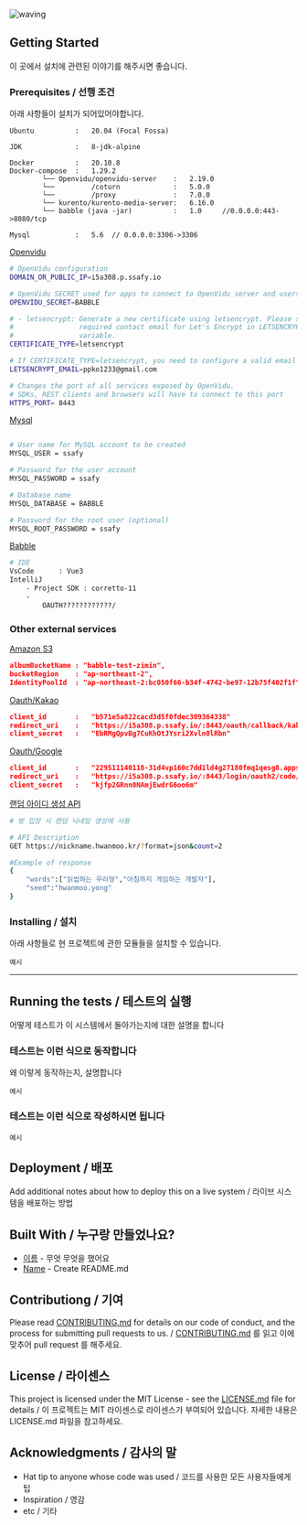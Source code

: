 ![waving](https://capsule-render.vercel.app/api?type=waving&height=200&text=Ba:bble&animation=fadeIn&fontAlign=20&fontAlignY=35&fontColor=ffffff&color=#b642f5)


## Getting Started

이 곳에서 설치에 관련된 이야기를 해주시면 좋습니다.

### Prerequisites / 선행 조건

아래 사항들이 설치가 되어있어야합니다.

```
Ubuntu          :   20.04 (Focal Fossa)

JDK             :   8-jdk-alpine

Docker          :   20.10.8
Docker-compose  :   1.29.2
        └── Openvidu/openvidu-server    :   2.19.0
        └──         /coturn             :   5.0.0 
        └──         /proxy              :   7.0.0
        └── kurento/kurento-media-server:   6.16.0
        └── babble (java -jar)          :   1.0     //0.0.0.0:443->8080/tcp

Mysql           :   5.6  // 0.0.0.0:3306->3306

```

[Openvidu](https://docs.openvidu.io/en/2.19.0/deployment/ce/on-premises/)
```bash
# OpenVidu configuration
DOMAIN_OR_PUBLIC_IP=i5a308.p.ssafy.io

# OpenVidu SECRET used for apps to connect to OpenVidu server and users to access to OpenVidu Dashboard
OPENVIDU_SECRET=BABBLE

# - letsencrypt: Generate a new certificate using letsencrypt. Please set the
#                required contact email for Let's Encrypt in LETSENCRYPT_EMAIL
#                variable.
CERTIFICATE_TYPE=letsencrypt

# If CERTIFICATE_TYPE=letsencrypt, you need to configure a valid email for notifications
LETSENCRYPT_EMAIL=ppko1233@gmail.com

# Changes the port of all services exposed by OpenVidu.
# SDKs, REST clients and browsers will have to connect to this port
HTTPS_PORT= 8443
```

[Mysql](https://dev.mysql.com/doc/mysql-installation-excerpt/5.6/en/linux-installation.html)
```bash

# User name for MySQL account to be created
MYSQL_USER = ssafy

# Password for the user account
MYSQL_PASSWORD = ssafy

# Database name
MYSQL_DATABASE = BABBLE

# Password for the root user (optional)
MYSQL_ROOT_PASSWORD = ssafy

```

[Babble](https://i5a308.p.ssafy.io/)
```Bash
# IDE 
VsCode      : Vue3    
IntelliJ
    - Project SDK : corretto-11
    - 
        OAUTH????????????/
```

### Other external services
[Amazon S3](https://aws.amazon.com/ko/?nc2=h_lg)
```JSON
albumBucketName : "babble-test-zimin",
bucketRegion    : "ap-northeast-2",
IdentityPoolId  : "ap-northeast-2:bc050f66-b34f-4742-be97-12b75f402f1f",
```

[Oauth/Kakao](https://developers.kakao.com/product/kakaoLogin)
```JSON
client_id       :   "b571e5a822cacd3d5f0fdec309364338"
redirect_uri    :   "https://i5a308.p.ssafy.io/:8443/oauth/callback/kakao"
client_secret   :   "EbRMgQpvBg7CuKhOtJYsri2Xvln0lRbn"
```
[Oauth/Google](https://developers.google.com/identity/protocols/oauth2)
```JSON
client_id       :   "229511140118-31d4vp160c7dd1ld4g27180fmq1qesg8.apps.googleusercontent.com"
redirect_uri    :   "https://i5a308.p.ssafy.io/:8443/login/oauth2/code/google"
client_secret   :   "kjfp2GRnn0NAmjEwdrG6oo6m"
```
[랜덤 아이디 생성 API](https://nickname.hwanmoo.kr/)
```Bash
# 방 입장 시 랜덤 닉네임 생성에 사용

# API Description
GET https://nickname.hwanmoo.kr/?format=json&count=2

#Example of response
{
    "words":["읽씹하는 우리형","아침까지 게임하는 개발자"],
    "seed":"hwanmoo.yong"
}
```


### Installing / 설치

아래 사항들로 현 프로젝트에 관한 모듈들을 설치할 수 있습니다.

```
예시
```
---

## Running the tests / 테스트의 실행

어떻게 테스트가 이 시스템에서 돌아가는지에 대한 설명을 합니다

### 테스트는 이런 식으로 동작합니다

왜 이렇게 동작하는지, 설명합니다

```
예시
```

### 테스트는 이런 식으로 작성하시면 됩니다

```
예시
```

## Deployment / 배포

Add additional notes about how to deploy this on a live system / 라이브 시스템을 배포하는 방법

## Built With / 누구랑 만들었나요?

* [이름](링크) - 무엇 무엇을 했어요
* [Name](Link) - Create README.md

## Contributiong / 기여

Please read [CONTRIBUTING.md](https://gist.github.com/PurpleBooth/b24679402957c63ec426) for details on our code of conduct, and the process for submitting pull requests to us. / [CONTRIBUTING.md](https://gist.github.com/PurpleBooth/b24679402957c63ec426) 를 읽고 이에 맞추어 pull request 를 해주세요.

## License / 라이센스

This project is licensed under the MIT License - see the [LICENSE.md](https://gist.github.com/PurpleBooth/LICENSE.md) file for details / 이 프로젝트는 MIT 라이센스로 라이센스가 부여되어 있습니다. 자세한 내용은 LICENSE.md 파일을 참고하세요.

## Acknowledgments / 감사의 말

* Hat tip to anyone whose code was used / 코드를 사용한 모든 사용자들에게 팁
* Inspiration / 영감
* etc / 기타